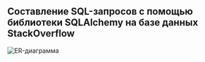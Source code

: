 ## Составление SQL-запросов с помощью библиотеки SQLAlchemy на базе данных StackOverflow

![ER-диаграмма](https://pictures.s3.yandex.net/resources/0.1_2880border_1638351696.png)